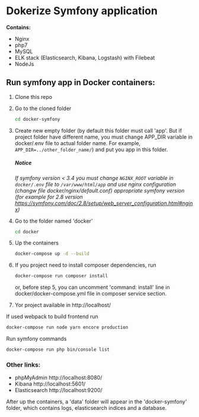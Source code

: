 # Dokerize Symfony application

**Contains:**
- Nginx
- php7
- MySQL
- ELK stack (Elasticsearch, Kibana, Logstash) with Filebeat
- NodeJs

## Run symfony app in Docker containers:

1. 
    Clone this repo

2. 
    Go to the cloned folder
    ```bash
    cd docker-symfony
    ```
3.
    Create new empty folder (by default this folder must call 'app'. But if project folder have different name, you must change APP_DIR variable in docker/.env file to actual folder name. For example, `APP_DIR=../other_folder_name/`) and put you app in this folder.
    ##### Notice
    _If symfony version < 3.4 you must change `NGINX_ROOT` variable in `docker/.env` file to `/var/www/html/app` and use nginx configuration (changw file docker/nginx/default.conf) appropriate symfony version (for example for 2.8 version https://symfony.com/doc/2.8/setup/web_server_configuration.html#nginx)_

4.
    Go to the folder named 'docker' 
    ```bash
    cd docker
    ```
5. 
    Up the containers
    ```bash
    docker-compose up -d --build
    ```
6. 
    If you project need to install composer dependencies, run
    ```bash
    docker-compose run composer install
    ```

    or, before step 5, you can uncomment 'command: install' line in docker/docker-compose.yml file in composer service section.

7. 
    Yor project available in http://localhost/

If used webpack to build frontend run 
```bash
docker-compose run node yarn encore production
```
Run symfony commands 
```bash
docker-compose run php bin/console list
```

### Other links:
* phpMyAdmin http://localhost:8080/
* Kibana http://localhost:5601/
* Elasticsearch http://localhost:9200/

After up the containers, a 'data' folder will appear in the 'docker-symfony' folder, which contains logs, elasticsearch indices and a database.

